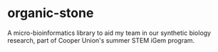 # organic-stone
A micro-bioinformatics library to aid my team in our synthetic biology research, part of Cooper Union's summer STEM iGem program. 

